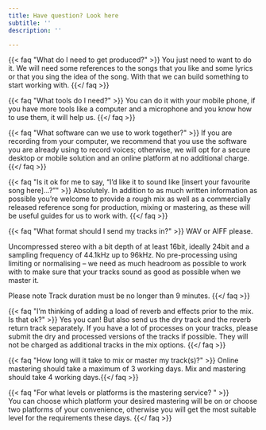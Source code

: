 ```yaml
---
title: Have question? Look here
subtitle: ''
description: ''

---
```

{{< faq "What do I need to get produced?" >}}
You just need to want to do it. We will need some references to the songs that you like and some lyrics or that you sing the idea of ​​the song. With that we can build something to start working with.
{{</ faq >}}

{{< faq "What tools do I need?" >}} You can do it with your mobile phone, if you have more tools like a computer and a microphone and you know how to use them, it will help us. {{</ faq >}}

{{< faq "What software can we use to work together?" >}}
If you are recording from your computer, we recommend that you use the software you are already using to record voices; otherwise, we will opt for a secure desktop or mobile solution and an online platform at no additional charge.
{{</ faq >}}

{{< faq "Is it ok for me to say, “I’d like it to sound like \[insert your favourite song here\]…?”" >}}
Absolutely. In addition to as much written information as possible you’re welcome to provide a rough mix as well as a commercially released reference song for production, mixing or mastering, as these will be useful guides for us to work with.
{{</ faq >}}

{{< faq "What format should I send my tracks in?" >}}
WAV or AIFF please.

Uncompressed stereo with a bit depth of at least 16bit, ideally 24bit and a sampling frequency of 44.1kHz up to 96kHz. No pre-processing using limiting or normalising – we need as much headroom as possible to work with to make sure that your tracks sound as good as possible when we master it.

Please note Track duration must be no longer than 9 minutes.
{{</ faq >}}

{{< faq "I’m thinking of adding a load of reverb and effects prior to the mix. Is that ok?" >}}
Yes you can! But also send us the dry track and the reverb return track separately. If you have a lot of processes on your tracks, please submit the dry and processed versions of the tracks if possible. They will not be charged as additional tracks in the mix options.
{{</ faq >}}

{{< faq "How long will it take to mix or master my track(s)?" >}} Online mastering should take a maximum of 3 working days. Mix and mastering should take 4 working days.{{</ faq >}}

{{< faq "For what levels or platforms is the mastering service? " >}}  
You can choose which platform your desired mastering will be on or choose two platforms of your convenience, otherwise you will get the most suitable level for the requirements these days.
{{</ faq >}}